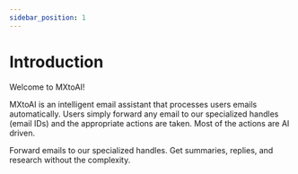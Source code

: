 ```yaml
---
sidebar_position: 1
---
```


# Introduction

Welcome to MXtoAI!

MXtoAI is an intelligent email assistant that processes users emails automatically. Users simply forward any email to our specialized handles (email IDs) and the appropriate actions are taken. Most of the actions are AI driven.

Forward emails to our specialized handles. Get summaries, replies, and research without the complexity. 